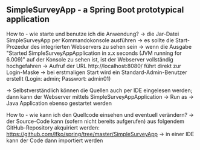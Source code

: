 SimpleSurveyApp - a Spring Boot prototypical application
----------------

How to - wie starte und benutze ich die Anwendung?
	-> die Jar-Datei SimpleSurveyApp per Kommandokonsole ausführen
	-> es sollte die Start-Prozedur des integrierten Webservers zu sehen sein
	-> wenn die Ausgabe "Started SimpleSurveyAppApplication in x.x seconds (JVM running for 6.009)" auf der Konsole zu sehen ist, ist der Webserver vollständig hochgefahren
	-> Aufruf der URL http://localhost:8080/ führt direkt zur Login-Maske
	-> bei erstmaligen Start wird ein Standard-Admin-Benutzer erstellt (Login: admin; Passwort: admin01)
	
-> Selbstverständlich können die Quellen auch per IDE eingelesen werden; dann kann der Webserver mittels SimpleSurveyAppApplication -> Run as -> Java Application 
ebenso gestartet werden	

How to - wie kann ich den Quellcode einsehen und eventuell verändern?
	-> der Source-Code kann (sofern nicht bereits aufgerufen) aus folgendem GitHub-Repository akquiriert werden:
		https://github.com/lfko/spring/tree/master/SimpleSurveyApp
	-> in einer IDE kann der Code dann importiert werden	